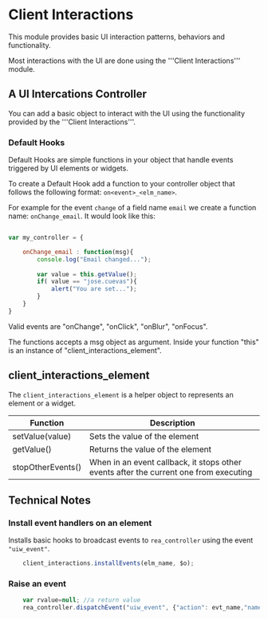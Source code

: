 # Client Interactions #

This module provides basic UI interaction patterns, behaviors and functionality.

Most interactions with the UI are done using the '''Client Interactions''' module.

## A UI Intercations Controller ##

You can add a basic object to interact with the UI using the functionality provided by the '''Client Interactions'''.


### Default Hooks ###

Default Hooks are simple functions in your object that handle events triggered by UI elements or widgets.

To create a Default Hook add a function to your controller object that follows the following format: ```on<event>_<elm_name>```.

For example for the event ```change``` of a field name ```email``` we create a function name: ```onChange_email```. It would look like this:

```js

var my_controller = {

	onChange_email : function(msg){
		console.log("Email changed...");
	
		var value = this.getValue();
		if( value == "jose.cuevas"){
			alert("You are set...");
		}
	}
}
```

Valid events are "onChange", "onClick", "onBlur", "onFocus".

The functions accepts a msg object as argument. Inside your function "this" is an instance of "client_interactions_element".


## client_interactions_element ##

The ```client_interactions_element``` is a helper object to represents an element or a widget.

| Function | Description |
| -------- | ----------- |
| setValue(value) | Sets the value of the element |
| getValue() | Returns the value of the element |
| stopOtherEvents() | When in an event callback, it stops other events after the current one from executing |

## Technical Notes ##

### Install event handlers on an element ###
Installs basic hooks to broadcast events to ```rea_controller``` using the event ```"uiw_event"```.
```js
	client_interactions.installEvents(elm_name, $o);
```

### Raise an event ###
```js
	var rvalue=null; //a return value
	rea_controller.dispatchEvent("uiw_event", {"action": evt_name,"name": elm_name, "event": e, "node": $o, "rvalue":rvalue} );
```

